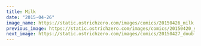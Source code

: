 ```yaml
---
title: Milk
date: "2015-04-26"
image_name: https://static.ostrichzero.com/images/comics/20150426_milk.png
previous_image: https://static.ostrichzero.com/images/comics/20150420_silverfish.png
next_image: https://static.ostrichzero.com/images/comics/20150427_doublesink.png
---
```

